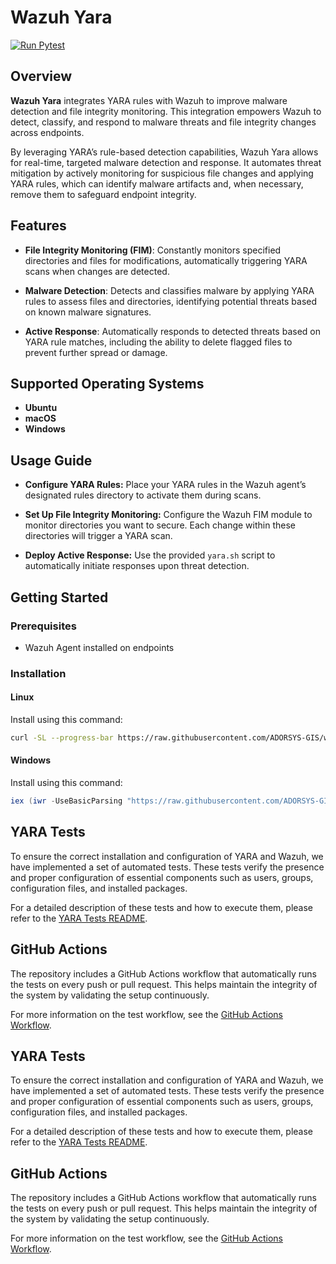 # Wazuh Yara
[![Run Pytest](https://github.com/ADORSYS-GIS/wazuh-yara/actions/workflows/yara-test.yml/badge.svg)](https://github.com/ADORSYS-GIS/wazuh-yara/actions/workflows/yara-test.yml)


## Overview
**Wazuh Yara** integrates YARA rules with Wazuh to improve malware detection and file integrity monitoring. This integration empowers Wazuh to detect, classify, and respond to malware threats and file integrity changes across endpoints.

By leveraging YARA’s rule-based detection capabilities, Wazuh Yara allows for real-time, targeted malware detection and response. It automates threat mitigation by actively monitoring for suspicious file changes and applying YARA rules, which can identify malware artifacts and, when necessary, remove them to safeguard endpoint integrity.

## Features
- **File Integrity Monitoring (FIM)**: Constantly monitors specified directories and files for modifications, automatically triggering YARA scans when changes are detected.

- **Malware Detection**: Detects and classifies malware by applying YARA rules to assess files and directories, identifying potential threats based on known malware signatures.

- **Active Response**:  Automatically responds to detected threats based on YARA rule matches, including the ability to delete flagged files to prevent further spread or damage.

## Supported Operating Systems
- **Ubuntu**
- **macOS**
- **Windows**

## Usage Guide
- **Configure YARA Rules:** Place your YARA rules in the Wazuh agent’s designated rules directory to activate them during scans.

- **Set Up File Integrity Monitoring:** Configure the Wazuh FIM module to monitor directories you want to secure. Each change within these directories will trigger a YARA scan.

- **Deploy Active Response:** Use the provided `yara.sh` script to automatically initiate responses upon threat detection.


## Getting Started
### Prerequisites
- Wazuh Agent installed on endpoints
### Installation

#### Linux
Install using this command:
   ```bash
   curl -SL --progress-bar https://raw.githubusercontent.com/ADORSYS-GIS/wazuh-yara/main/scripts/install.sh | sh
   ```

#### Windows
Install using this command:
   ```powershell
   iex (iwr -UseBasicParsing "https://raw.githubusercontent.com/ADORSYS-GIS/wazuh-yara/refs/heads/main/scripts/install.ps1")
   ```

## YARA Tests

To ensure the correct installation and configuration of YARA and Wazuh, we have implemented a set of automated tests. These tests verify the presence and proper configuration of essential components such as users, groups, configuration files, and installed packages.

For a detailed description of these tests and how to execute them, please refer to the [YARA Tests README](scripts/tests/README.md).

## GitHub Actions

The repository includes a GitHub Actions workflow that automatically runs the tests on every push or pull request. This helps maintain the integrity of the system by validating the setup continuously.

For more information on the test workflow, see the [GitHub Actions Workflow](https://github.com/ADORSYS-GIS/wazuh-yara/actions/workflows/yara-test.yml).

## YARA Tests

To ensure the correct installation and configuration of YARA and Wazuh, we have implemented a set of automated tests. These tests verify the presence and proper configuration of essential components such as users, groups, configuration files, and installed packages.

For a detailed description of these tests and how to execute them, please refer to the [YARA Tests README](scripts/tests/README.md).

## GitHub Actions

The repository includes a GitHub Actions workflow that automatically runs the tests on every push or pull request. This helps maintain the integrity of the system by validating the setup continuously.

For more information on the test workflow, see the [GitHub Actions Workflow](https://github.com/ADORSYS-GIS/wazuh-yara/actions/workflows/yara-test.yml).